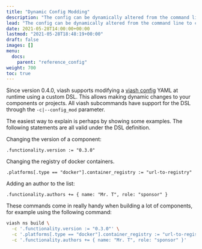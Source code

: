 ```yaml
---
title: "Dynamic Config Modding"
description: "The config can be dynamically altered from the command line to change the component's behaviour during the build-stage."
lead: "The config can be dynamically altered from the command line to change the component's behaviour during the build-stage."
date: 2021-05-28T14:00:00+00:00
lastmod: "2021-05-28T18:48:19+00:00"
draft: false
images: []
menu:
  docs:
    parent: "reference_config"
weight: 700
toc: true
---
```




Since version 0.4.0, viash supports modifying a [viash config](/config)
YAML at runtime using a custom DSL. This allows making dynamic changes
to your components or projects. All viash subcommands have support for
the DSL through the `-c|--config_mod` parameter.

The easiest way to explain is perhaps by showing some examples. The
following statements are all valid under the DSL definition.

Changing the version of a component:

    .functionality.version := "0.3.0"

Changing the registry of docker containers.

    .platforms[.type == "docker"].container_registry := "url-to-registry"

Adding an author to the list:

    .functionality.authors += { name: "Mr. T", role: "sponsor" }

These commands come in really handy when building a lot of components,
for example using the following command:

``` bash
viash ns build \
  -c '.functionality.version := "0.3.0"' \
  -c '.platforms[.type == "docker"].container_registry := "url-to-registry"' \
  -c '.functionality.authors += { name: "Mr. T", role: "sponsor" }'
```
